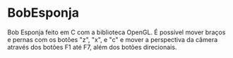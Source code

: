 # BobEsponja
Bob Esponja feito em C com a biblioteca OpenGL.
É possível mover braços e pernas com os botões "z", "x", e "c" e mover a perspectiva da câmera através dos botões F1 até F7, além dos botões direcionais. 
